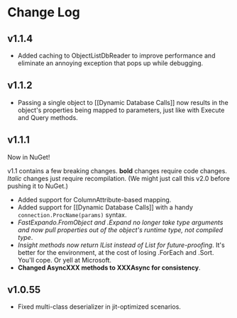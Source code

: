 # Change Log #

## v1.1.4 ##

* Added caching to ObjectListDbReader to improve performance and eliminate an annoying exception that pops up while debugging.

## v1.1.2 ##

* Passing a single object to [[Dynamic Database Calls]] now results in the object's properties being mapped to parameters, just like with Execute and Query methods.

## v1.1.1 ##
Now in NuGet!

v1.1 contains a few breaking changes. **bold** changes require code changes. *Italic* changes just require recompilation. (We might just call this v2.0 before pushing it to NuGet.)

* Added support for ColumnAttribute-based mapping.
* Added support for [[Dynamic Database Calls]] with a handy `connection.ProcName(params)` syntax.
* *FastExpando.FromObject and .Expand no longer take type arguments and now pull properties out of the object's runtime type, not compiled type*. 
* *Insight methods now return IList<T> instead of List<T> for future-proofing*. It's better for the environment, at the cost of losing .ForEach and .Sort. You'll cope. Or yell at Microsoft.
* **Changed AsyncXXX methods to XXXAsync for consistency**.


## v1.0.55 ##
* Fixed multi-class deserializer in jit-optimized scenarios.